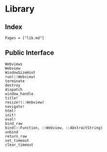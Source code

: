 # Library

## Index

```@index
Pages = ["lib.md"]
```

## Public Interface

```@docs
Webviews
Webview
WindowSizeHint
run(::Webview)
terminate
destroy
dispatch
window_handle
title!
resize!(::Webview)
navigate!
html!
init!
eval!
bind_raw
bind(::Function, ::Webview, ::AbstractString)
unbind
return_raw
set_timeout
clear_timeout
```